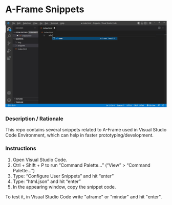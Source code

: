 # A-Frame Snippets
![Screenshot](img/screenshot.jpg)

### **Description / Rationale**
This repo contains several snippets related to A-Frame used in Visual Studio Code Environment, which can help in faster prototyping/development.

### **Instructions**
1. Open Visual Studio Code.
2.	Ctrl + Shift + P to run “Command Palette…” (“View” > “Command Palette…”)
3.	Type: “Configure User Snippets” and hit “enter”
3.	Type: “html.json” and hit “enter”
4.	In the appearing window, copy the snippet code.

To test it, in Visual Studio Code write "aframe" or "mindar" and hit "enter".
